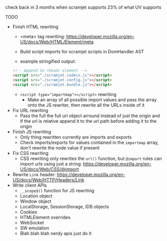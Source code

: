 check back in 3 months when scramjet supports 23% of what UV supports

TODO
- Finish HTML rewriting
    - \<meta> tag rewriting: https://developer.mozilla.org/en-US/docs/Web/HTML/Element/meta
    - Build script imports for scramjet scripts in DomHandler AST

    - example stringified output:
    ```html
    <!-- Append to <head> element -->
    <script src="./scramjet.codecs.js"></script>
    <script src="./scramjet.config.js"></script>
    <script src="./scramjet.bundle.js"></script>  
    ```
    - `<script type="importmap"></script>` rewriting
        - Make an array of all possible import values and pass the array onto the JS rewriter, then rewrite all the URLs inside of it
- Fix URL rewriting
    - Pass the full the full url object arround instead of just the origin and if the url is relative append it to the url path before adding it to the origin
- Finish JS rewriting 
    - Only thing rewritten currently are imports and exports
    - Check imports/exports for values contained in the `importmap` array, don't rewrite the node value if present
- Fix CSS rewriting
    - CSS rewriting only rewrites the `url()` function, but `@import` rules can import urls using just a string: https://developer.mozilla.org/en-US/docs/Web/CSS/@import
- Rewrite `Link` header: https://developer.mozilla.org/en-US/docs/Web/HTTP/Headers/Link
- Write client APIs
    - `__scope$()` function for JS rewriting
    - Location object
    - Window object
    - LocalStorage, SessionStorage, IDB objects
    - Cookies
    - HTMLElement overrides
    - WebSocket
    - SW emulation
    - Blah blah blah nerdy apis just do it